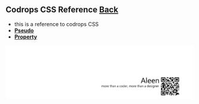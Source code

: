 ## Codrops CSS Reference [**Back**](./../README.md)

- this is a reference to codrops CSS
- [**Pseudo**](./pseudoClass/pseudoClass.md)
- [**Property**](./pseudoClass/pseudoClass.md)

<a href="http://aleen42.github.io/" target="_blank" ><img src="./../pic/tail.gif"></a>